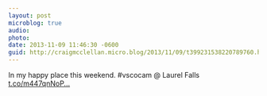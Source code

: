 ```yaml
---
layout: post
microblog: true
audio: 
photo: 
date: 2013-11-09 11:46:30 -0600
guid: http://craigmcclellan.micro.blog/2013/11/09/t399231538220789760.html
---
```

In my happy place this weekend. #vscocam @ Laurel Falls [t.co/m447qnNoP...](http://t.co/m447qnNoPB)

